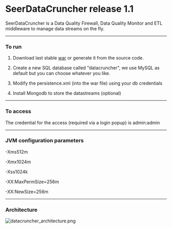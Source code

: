 # SeerDataCruncher release 1.1
SeerDataCruncher is a Data Quality Firewall, Data Quality Monitor and ETL middleware to manage data streams on the fly.


----------------------------- 
### To run

1. Download last stable [war](http://see-r.com/wp-content/upload/SeerDataCruncher-1.1.war) or generate it from the source code.

2. Create a new SQL database called "datacruncher", we use MySQL as default but you can choose whatever you like.

3. Modify the persistence.xml (into the war file) using your db credentials

4. Install Mongodb to store the datastreams (optional)


-----------------------------
### To access

The credential for the access (required via a login popup) is admin:admin

-----------------------------
### JVM configuration parameters

-Xms512m

-Xmx1024m

-Xss1024k

-XX:MaxPermSize=256m

-XX:NewSize=256m

-----------------------------------------------
### Architecture

![datacruncher_architecture.png](http://see-r.com/wp-content/uploads/2016/04/architecture.png)
